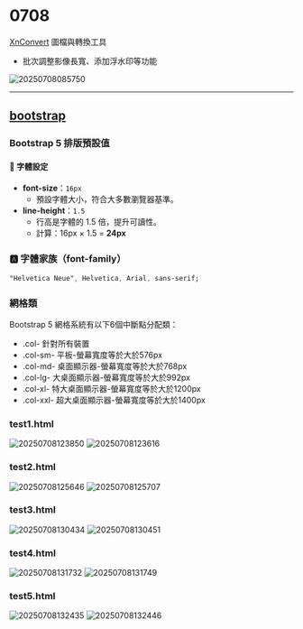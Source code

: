 # 0708

[XnConvert](https://www.xnview.com/en/xnconvert/#downloads)  圖檔與轉換工具

- 批次調整影像長寬、添加浮水印等功能

![20250708085750](https://raw.githubusercontent.com/richard153r/pic/main/pic/20250708085750.png)

---

## [bootstrap](https://getbootstrap.com/docs/5.3/getting-started/download/)

### Bootstrap 5 排版預設值

#### 📏 字體設定

- **font-size**：`16px`
  - 預設字體大小，符合大多數瀏覽器基準。
- **line-height**：`1.5`
  - 行高是字體的 1.5 倍，提升可讀性。
  - 計算：16px × 1.5 = **24px**

### 🅰️ 字體家族（font-family）

```css
"Helvetica Neue", Helvetica, Arial, sans-serif;
```

### 網格類

Bootstrap 5 網格系統有以下6個中斷點分配類：

- .col- 針對所有裝置
- .col-sm- 平板-螢幕寬度等於大於576px
- .col-md- 桌面顯示器-螢幕寬度等於大於768px
- .col-lg- 大桌面顯示器-螢幕寬度等於大於992px
- .col-xl- 特大桌面顯示器-螢幕寬度等於大於1200px
- .col-xxl- 超大桌面顯示器-螢幕寬度等於大於1400px

### test1.html

![20250708123850](https://raw.githubusercontent.com/richard153r/pic/main/pic/20250708123850.png)
![20250708123616](https://raw.githubusercontent.com/richard153r/pic/main/pic/20250708123616.png)

### test2.html

![20250708125646](https://raw.githubusercontent.com/richard153r/pic/main/pic/20250708125646.png)
![20250708125707](https://raw.githubusercontent.com/richard153r/pic/main/pic/20250708125707.png)

### test3.html

![20250708130434](https://raw.githubusercontent.com/richard153r/pic/main/pic/20250708130434.png)
![20250708130451](https://raw.githubusercontent.com/richard153r/pic/main/pic/20250708130451.png)

### test4.html

![20250708131732](https://raw.githubusercontent.com/richard153r/pic/main/pic/20250708131732.png)
![20250708131749](https://raw.githubusercontent.com/richard153r/pic/main/pic/20250708131749.png)

### test5.html

![20250708132435](https://raw.githubusercontent.com/richard153r/pic/main/pic/20250708132435.png)
![20250708132446](https://raw.githubusercontent.com/richard153r/pic/main/pic/20250708132446.png)

